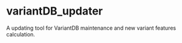 # variantDB_updater
A updating tool for VariantDB maintenance and new variant features calculation.

